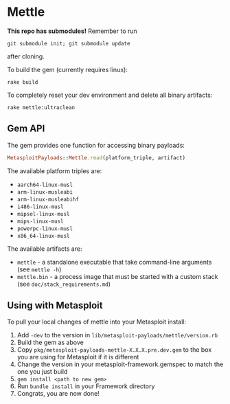 Mettle
======

**This repo has submodules!** Remember to run
```
git submodule init; git submodule update
```
after cloning.

To build the gem (currently requires linux):

```
rake build
```

To completely reset your dev environment and delete all binary artifacts:

```
rake mettle:ultraclean
```

Gem API
-------

The gem provides one function for accessing binary payloads:
```ruby
MetasploitPayloads::Mettle.read(platform_triple, artifact)
```

The available platform triples are:
* `aarch64-linux-musl`
* `arm-linux-musleabi`
* `arm-linux-musleabihf`
* `i486-linux-musl`
* `mipsel-linux-musl`
* `mips-linux-musl`
* `powerpc-linux-musl`
* `x86_64-linux-musl`

The available artifacts are:
* `mettle` - a standalone executable that take command-line arguments (see `mettle -h`)
* `mettle.bin` - a process image that must be started with a custom stack (see `doc/stack_requirements.md`)


Using with Metasploit
---------------------

To pull your local changes of mettle into your Metasploit install:

1. Add `-dev` to the version in `lib/metasploit-payloads/mettle/version.rb`
2. Build the gem as above
3. Copy `pkg/metasploit-payloads-mettle-X.X.X.pre.dev.gem` to the box you are using for Metasploit if it is different
4. Change the version in your metasploit-framework.gemspec to match the one you just build
5. `gem install <path to new gem>`
6. Run `bundle install` in your Framework directory
7. Congrats, you are now done!
